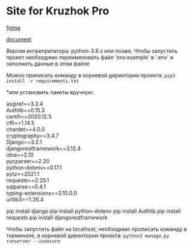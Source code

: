 # Site for Kruzhok Pro

[figma](https://www.figma.com/file/B3nGRDYaMBErwnZUGKozpQ/KruzhokPro?node-id=0%3A1)

[document](https://docs.google.com/document/d/10g8ZfVCprJ3EHGQp-NmC-LqGDdnqVUIMove23L5TXYk)


Версия интрепритатора: python-3.8.x или позже.
Чтобы запустить проект необходимо переименовать файл 'env.example' в '.env' и заполнить данные в этом файле


Можно приписать команду в корневой директории проекта: 
`pip3 install -r requirements.txt`

*или установить пакеты вручную:

asgiref==3.3.4<br>
Authlib==0.15.3<br>
certifi==2020.12.5<br>
cffi==1.14.5<br>
chardet==4.0.0<br>
cryptography==3.4.7<br>
Django==3.2.1<br>
djangorestframework==3.12.4<br>
idna==2.10<br>
pycparser==2.20<br>
python-dotenv==0.17.1<br>
pytz==2021.1<br>
requests==2.25.1<br>
sqlparse==0.4.1<br>
typing-extensions==3.10.0.0<br>
urllib3==1.26.4


pip install django
pip install python-dotenv
pip install Authlib
pip install requests
pip install djangorestframework



Чтобы запустить файл на localhost, необходимо прописать команду в терминале, в корневой директории проекта:
`python3 manage.py runserver --insecure`
